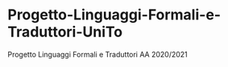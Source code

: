 # Progetto-Linguaggi-Formali-e-Traduttori-UniTo
Progetto Linguaggi Formali e Traduttori AA 2020/2021

